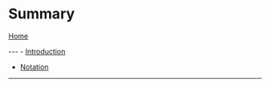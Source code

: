 # Summary

[Home](index.md)

--- - [Introduction](./Ledger/Introduction.lagda.md)
- [Notation](./Notation.md)

---
